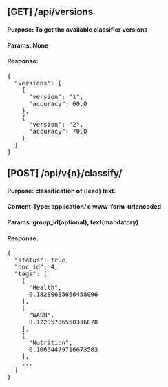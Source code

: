 ## [GET] /api/versions
#### Purpose: To get the available classifier versions
#### Params: None
#### Response:
<pre>
{
  "versions": [
    {
      "version": "1",
      "accuracy": 60.0
    },
    {
      "version": "2",
      "accuracy": 70.0
    }
  ]
}
</pre>


## [POST] /api/v{n}/classify/
#### Purpose: classification of (lead) text.
#### Content-Type: application/x-www-form-urlencoded
#### Params: group_id(optional), text(mandatory)
#### Response: 
<pre>
{
  "status": true,
  "doc_id": 4,
  "tags": [
    [
      "Health",
      0.18280685666458096
    ],
    [
      "WASH",
      0.12295736560336878
    ],
    [
      "Nutrition",
      0.10664479716673503
    ],
    ...
  ]
}
